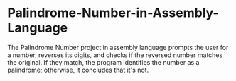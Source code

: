 # Palindrome-Number-in-Assembly-Language
The Palindrome Number project in assembly language prompts the user for a number, reverses its digits, and checks if the reversed number matches the original. If they match, the program identifies the number as a palindrome; otherwise, it concludes that it's not.
